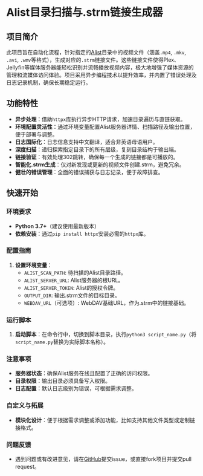 # Alist目录扫描与.strm链接生成器

## 项目简介

此项目旨在自动化流程，针对指定的[Alist](https://alist.nn.ci/)目录中的视频文件（涵盖`.mp4`, `.mkv`, `.avi`, `.wmv`等格式），生成对应的`.strm`链接文件。这些链接文件使得Plex、Jellyfin等媒体服务器能轻松识别并流畅播放视频内容，极大地增强了媒体资源的管理和流媒体访问体验。项目采用异步编程技术以提升效率，并内置了错误处理及日志记录机制，确保长期稳定运行。

## 功能特性

- **异步处理**：借助`httpx`库执行异步HTTP请求，加速目录遍历与直链获取。
- **环境配置灵活性**：通过环境变量配置Alist服务器详情、扫描路径及输出位置，便于部署与调整。
- **日志国际化**：日志信息支持中文翻译，适合非英语母语用户。
- **深度扫描**：递归探索指定目录下的所有层级，复刻目录结构于输出端。
- **链接验证**：有效处理302跳转，确保每一个生成的链接都是可播放的。
- **智能化.strm生成**：仅对新发现或更新的视频文件创建.strm，避免冗余。
- **健壮的错误管理**：全面的错误捕获与日志记录，便于故障排查。

## 快速开始

### 环境要求

- **Python 3.7+**（建议使用最新版本）
- **依赖安装**：通过`pip install httpx`安装必需的`httpx`库。

### 配置指南

1. **设置环境变量**：
   - `ALIST_SCAN_PATH`: 待扫描的Alist目录路径。
   - `ALIST_SERVER_URL`: Alist服务器的根URL。
   - `ALIST_SERVER_TOKEN`: Alist的授权令牌。
   - `OUTPUT_DIR`: 输出.strm文件的目标目录。
   - `WEBDAV_URL`（可选项）: WebDAV基础URL，作为.strm中的链接基础。

### 运行脚本

1. **启动脚本**：在命令行中，切换到脚本目录，执行`python3 script_name.py`（将`script_name.py`替换为实际脚本名称）。

### 注意事项

- **服务器状态**：确保Alist服务在线且配置了正确的访问权限。
- **目录权限**：输出目录必须具备写入权限。
- **日志配置**：默认日志级别为错误，可根据需求调整。

### 自定义与拓展

- **模块化设计**：便于根据需求调整或添加功能，比如支持其他文件类型或定制链接格式。

### 问题反馈

- 遇到问题或有改进意见，请在[GitHub](https://github.com/)提交issue，或直接fork项目并提交pull request。
